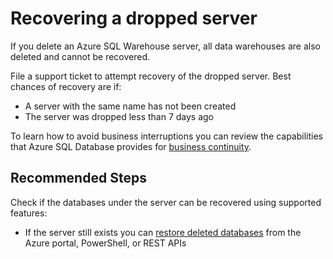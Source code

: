 <properties
    pageTitle="Recover dropped server or resource group"
    description="Recover dropped server or resource group"
    service="microsoft.sql"
    resource="servers"
    authors="saltug,mlee3gsd"
    ms.author="saltug,martinle"
    supportTopicIds="32635215"
    productPesIds="15818"
    displayOrder="72"
    selfHelpType="generic"
    resourceTags="datawarehouse"
    articleId="dw-backuprestoreandbusinesscontinuity-recoverdroppedserverorresourcegroup.md"
    cloudEnvironments="public, Fairfax, usnat, ussec"
	ownershipId="AzureData_SQLDataWarehouse"
/>

# Recovering a dropped server

If you delete an Azure SQL Warehouse server, all data warehouses are also deleted and cannot be recovered.

File a support ticket to attempt recovery of the dropped server. Best chances of recovery are if:

* A server with the same name has not been created
* The server was dropped less than 7 days ago

To learn how to avoid business interruptions you can review the capabilities that Azure SQL Database provides for [business continuity](https://docs.microsoft.com/azure/sql-data-warehouse/backup-and-restore).

## **Recommended Steps**

Check if the databases under the server can be recovered using supported features:

* If the server still exists you can [restore deleted databases](https://docs.microsoft.com/azure/sql-data-warehouse/sql-data-warehouse-restore-deleted-dw) from the Azure portal, PowerShell, or REST APIs

